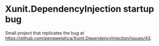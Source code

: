 # Xunit.DependencyInjection startup bug

Small project that replicates the bug at https://github.com/pengweiqhca/Xunit.DependencyInjection/issues/43.

